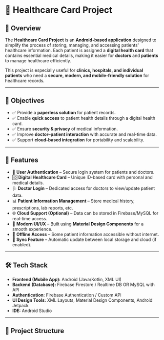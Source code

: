 # 🏥 Healthcare Card Project  

## 📌 Overview  
The **Healthcare Card Project** is an **Android-based application** designed to simplify the process of storing, managing, and accessing patients' healthcare information. Each patient is assigned a **digital health card** that contains essential medical details, making it easier for **doctors** and **patients** to manage healthcare efficiently.  

This project is especially useful for **clinics, hospitals, and individual patients** who need a **secure, modern, and mobile-friendly solution** for healthcare records.  

---

## 🎯 Objectives  
- ✅ Provide a **paperless solution** for patient records.  
- ✅ Enable **quick access** to patient health details through a digital health card.  
- ✅ Ensure **security & privacy** of medical information.  
- ✅ Improve **doctor–patient interaction** with accurate and real-time data.  
- ✅ Support **cloud-based integration** for portability and scalability.  

---

## 🚀 Features  
- 🔐 **User Authentication** – Secure login system for patients and doctors.  
- 🆔 **Digital Healthcare Card** – Unique ID-based card with personal and medical details.  
- 🩺 **Doctor Login** – Dedicated access for doctors to view/update patient data.  
- 📊 **Patient Information Management** – Store medical history, prescriptions, lab reports, etc.  
- 🌐 **Cloud Support (Optional)** – Data can be stored in Firebase/MySQL for real-time access.  
- 🎨 **Modern UI/UX** – Built using **Material Design Components** for a smooth experience.  
- 📱 **Offline Access** – Some patient information accessible without internet.  
- 🔄 **Sync Feature** – Automatic update between local storage and cloud (if enabled).  

---

## 🛠️ Tech Stack  
- **Frontend (Mobile App):** Android (Java/Kotlin, XML UI)  
- **Backend (Database):** Firebase Firestore / Realtime DB OR MySQL with API  
- **Authentication:** Firebase Authentication / Custom API  
- **UI Design Tools:** XML Layouts, Material Design Components, Android Jetpack  
- **IDE:** Android Studio  

---

## 📂 Project Structure  
